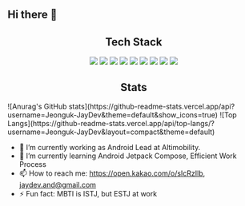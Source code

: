 ## Hi there 👋



<p align="center">
	<h2 align="center">Tech Stack</h2>
</p>
<p align="center">
	<img src="https://img.shields.io/badge/Android-white?style=flat-square&logo=Android&logoColor=3DDC84"/> <img src="https://img.shields.io/badge/Android Studio-white?style=flat-square&logo=Android Studio&logoColor=3DDC84"/> <img src="https://img.shields.io/badge/Kotlin-white?style=flat-square&logo=Kotlin&logoColor=7F52FF"/> <img src="https://img.shields.io/badge/C++-white?style=flat-square&logo=Cplusplus&logoColor=00599C"/> <img src="https://img.shields.io/badge/Gradle-white?style=flat-square&logo=Gradle&logoColor=02303A"/> <img src="https://img.shields.io/badge/Fastlane-white?style=flat-square&logo=Fastlane&logoColor=00F200"/> <img src="https://img.shields.io/badge/CircleCI-white?style=flat-square&logo=CircleCI&logoColor=343434"/> <img src="https://img.shields.io/badge/Firebase-white?style=flat-square&logo=Firebase&logoColor=FFCA28"/> <img src="https://img.shields.io/badge/Figma-white?style=flat-square&logo=Figma&logoColor=F24E1E"/>
</p>



<p align="center">
	<h2 align="center">Stats</h2>
</p>
![Anurag's GitHub stats](https://github-readme-stats.vercel.app/api?username=Jeonguk-JayDev&theme=default&show_icons=true) ![Top Langs](https://github-readme-stats.vercel.app/api/top-langs/?username=Jeonguk-JayDev&layout=compact&theme=default)


- 🔭 I’m currently working as Android Lead at Altimobility.
- 🌱 I’m currently learning Android Jetpack Compose, Efficient Work Process
- 📫 How to reach me: https://open.kakao.com/o/sIcRzIlb, jaydev.and@gmail.com
- ⚡ Fun fact: MBTI is ISTJ, but ESTJ at work
